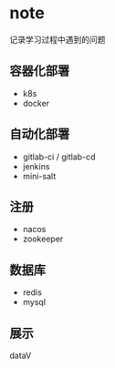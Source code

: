 # note

记录学习过程中遇到的问题

## 容器化部署

+ k8s
+ docker

## 自动化部署

+ gitlab-ci / gitlab-cd
+ jenkins
+ mini-salt

## 注册

+ nacos
+ zookeeper

## 数据库

+ redis
+ mysql

## 展示

dataV

